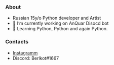 ### About

- Russian 15y/o Python developer and Artist
- 🔭 I’m currently working on AnQuar Disocd bot
- 🌱 Learning Python, Python and again Python.

### Contacts
- [Instagramm](https://www.instagram.com/berlkot/)
- Discord: Berlkot#1667
